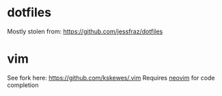 # dotfiles

Mostly stolen from: https://github.com/jessfraz/dotfiles

# vim

See fork here: https://github.com/kskewes/.vim
Requires [neovim](https://launchpad.net/~neovim-ppa/+archive/ubuntu/stable) for
code completion
